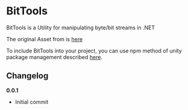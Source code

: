 # BitTools

BitTools is a Utility for manipulating byte/bit streams in .NET

The original Asset from is [here](https://github.com/fholm/unityassets/tree/old)

To include BitTools into your project, you can use npm method of unity package management described [here](https://github.com/minhhh/UBootstrap).

## Changelog

**0.0.1**

* Initial commit

<br/>

